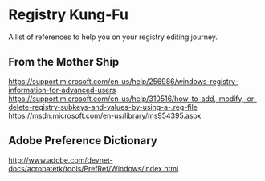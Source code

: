 # Registry Kung-Fu
A list of references to help you on your registry editing journey.  
## From the Mother Ship
https://support.microsoft.com/en-us/help/256986/windows-registry-information-for-advanced-users  
https://support.microsoft.com/en-us/help/310516/how-to-add,-modify,-or-delete-registry-subkeys-and-values-by-using-a-.reg-file  
https://msdn.microsoft.com/en-us/library/ms954395.aspx  
## Adobe Preference Dictionary
http://www.adobe.com/devnet-docs/acrobatetk/tools/PrefRef/Windows/index.html  
